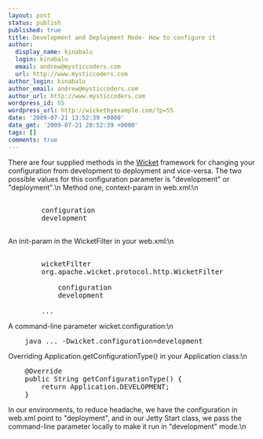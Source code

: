 ```yaml
---
layout: post
status: publish
published: true
title: Development and Deployment Mode- How to configure it
author:
  display_name: kinabalu
  login: kinabalu
  email: andrew@mysticcoders.com
  url: http://www.mysticcoders.com
author_login: kinabalu
author_email: andrew@mysticcoders.com
author_url: http://www.mysticcoders.com
wordpress_id: 55
wordpress_url: http://wicketbyexample.com/?p=55
date: '2009-07-21 13:52:39 +0000'
date_gmt: '2009-07-21 20:52:39 +0000'
tags: []
comments: true
---
```

There are four supplied methods in the <a href="http://wicket.apache.org" target="_blank">Wicket</a> framework for changing your configuration from development to deployment and vice-versa.  The two possible values for this configuration parameter is "development" or "deployment".<a id="more"></a><a id="more-55"></a>\n
Method one, context-param in web.xml:\n
<pre lang="xml" colla="+">
    <context-param>
        <param-name>configuration</param-name>
        <param-value>development</param-value>
    </context-param>
</pre>
An init-param in the WicketFilter in your web.xml:\n
<pre lang="xml" colla="+">
    <filter>
        <filter-name>wicketFilter</filter-name>
        <filter-class>org.apache.wicket.protocol.http.WicketFilter</filter-class>
        <init-param>
            <param-name>configuration</param-name>
            <param-value>development</param-value>
        </init-param>
        ...
</pre>
A command-line parameter wicket.configuration:\n
<pre lang="bash" colla="+">
    java ... -Dwicket.configuration=development
</pre>
Overriding Application.getConfigurationType() in your Application class:\n
<pre lang="java" colla="+">
    @Override
    public String getConfigurationType() {
        return Application.DEVELOPMENT;
    }
</pre>
In our environments, to reduce headache, we have the configuration in web.xml point to "deployment", and in our Jetty Start class, we pass the command-line parameter locally to make it run in "development" mode.\n
